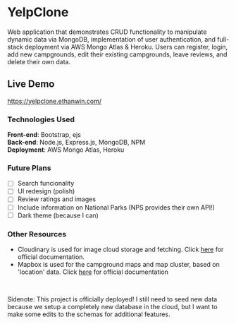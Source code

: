 # YelpClone
 Web application that demonstrates CRUD functionality to manipulate dynamic data via MongoDB, implementation of user authentication, and full-stack deployment via AWS Mongo Atlas & Heroku. Users can register, login, add new campgrounds, edit their existing campgrounds, leave reviews, and delete their own data. 

## Live Demo
https://yelpclone.ethanwin.com/

### Technologies Used
**Front-end**:  Bootstrap, ejs\
**Back-end**:  Node.js, Express.js, MongoDB, NPM\
**Deployment**:  AWS Mongo Atlas, Heroku

### Future Plans
- [ ] Search funcionality
- [ ] UI redesign (polish)
- [ ] Review ratings and images
- [ ] Include information on National Parks (NPS provides their own API!)
- [ ] Dark theme (because I can)

### Other Resources
- Cloudinary is used for image cloud storage and fetching. Click [here](https://cloudinary.com/documentation) for official documentation. 
- Mapbox is used for the campground maps and map cluster, based on 'location' data. Click [here](https://docs.mapbox.com/mapbox-gl-js/api/) for official documentation

&nbsp;

Sidenote: This project is officially deployed! I still need to seed new data because we setup a completely new database in the cloud, but I want to make some edits to the schemas for additional features. 

<!-- 
Purpose 
Features
-->
